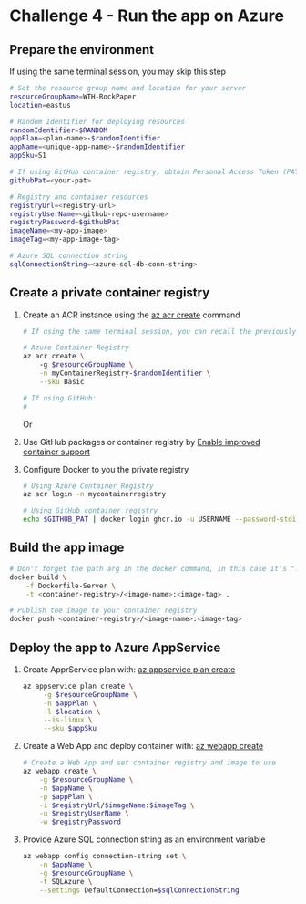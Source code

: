 
# Challenge 4 - Run the app on Azure

## Prepare the environment

If using the same terminal session, you may skip this step

```bash
# Set the resource group name and location for your server
resourceGroupName=WTH-RockPaper
location=eastus

# Random Identifier for deploying resources
randomIdentifier=$RANDOM
appPlan=<plan-name>-$randomIdentifier
appName=<unique-app-name>-$randomIdentifier
appSku=S1

# If using GitHub container registry, obtain Personal Access Token (PAT) from GitHub
githubPat=<your-pat>

# Registry and container resources
registryUrl=<registry-url>
registryUserName=<github-repo-username>
registryPassword=$githubPat
imageName=<my-app-image>
imageTag=<my-app-image-tag>

# Azure SQL connection string
sqlConnectionString=<azure-sql-db-conn-string>
```

## Create a private container registry

1. Create an ACR instance using the [az acr create](https://docs.microsoft.com/cli/azure/acr#az-acr-create) command

    ```bash
    # If using the same terminal session, you can recall the previously defined variables $resourceGroupName and $randomIdentifier

    # Azure Container Registry
    az acr create \ 
        -g $resourceGroupName \
        -n myContainerRegistry-$randomIdentifier \
        --sku Basic

    # If using GitHub:
    # 
    ```

    Or

2. Use GitHub packages or container registry by [Enable improved container support](https://docs.github.com/en/packages/guides/enabling-improved-container-support)

3. Configure Docker to you the private registry

   ```bash
   # Using Azure Container Registry
   az acr login -n mycontainerregistry

   # Using GitHub container registry
   echo $GITHUB_PAT | docker login ghcr.io -u USERNAME --password-stdin
   ```

## Build the app image

```bash
# Don't forget the path arg in the docker command, in this case it's "."
docker build \
    -f Dockerfile-Server \
    -t <container-registry>/<image-name>:<image-tag> .

# Publish the image to your container registry
docker push <container-registry>/<image-name>:<image-tag>
```

## Deploy the app to Azure AppService

1. Create ApprService plan with: [az appservice plan create](https://docs.microsoft.com/cli/azure/appservice/plan?view=azure-cli-latest#az_appservice_plan_create)

   ```bash
   az appservice plan create \
        -g $resourceGroupName \
        -n $appPlan \
        -l $location \
        --is-linux \
        --sku $appSku
   ```

2. Create a Web App and deploy container with: [az webapp create](https://docs.microsoft.com/cli/azure/webapp?view=azure-cli-latest#az_webapp_create)

    ```bash
    # Create a Web App and set container registry and image to use
    az webapp create \
        -g $resourceGroupName \
        -n $appName \
        -p $appPlan \
        -i $registryUrl/$imageName:$imageTag \
        -u $registryUserName \
        -w $registryPassword
   ```

3. Provide Azure SQL connection string as an environment variable

    ```bash
    az webapp config connection-string set \
        -n $appName \
        -g $resourceGroupName \
        -t SQLAzure \
        --settings DefaultConnection=$sqlConnectionString
    ```
